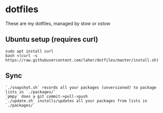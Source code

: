 # dotfiles

These are my dotfiles, managed by stow or xstow

## Ubuntu setup (requires curl)

    sudo apt install curl
    bash <(curl -s https://raw.githubusercontent.com/laher/dotfiles/master/install.sh)

## Sync

    `./snapshot.sh` records all your packages (unversioned) to package lists in `./packages/`
    `pmpy` does a git commit->pull->push
    `./update.sh` installs/updates all your packages from lists in `./packages/`
